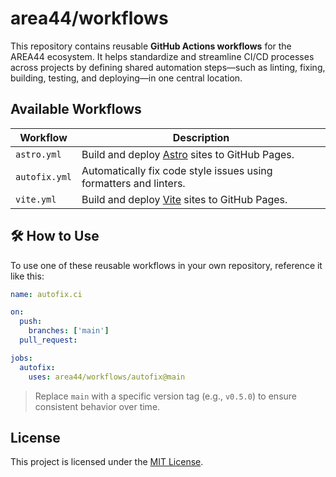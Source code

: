 # area44/workflows

This repository contains reusable **GitHub Actions workflows** for the AREA44 ecosystem. It helps standardize and streamline CI/CD processes across projects by defining shared automation steps—such as linting, fixing, building, testing, and deploying—in one central location.

## Available Workflows

| Workflow        | Description                                                                 |
|-----------------|-----------------------------------------------------------------------------|
| `astro.yml`     | Build and deploy [Astro](https://astro.build/) sites to GitHub Pages.       |
| `autofix.yml`   | Automatically fix code style issues using formatters and linters.           |
| `vite.yml`      | Build and deploy [Vite](https://vitejs.dev/) sites to GitHub Pages.         |

## 🛠️ How to Use

To use one of these reusable workflows in your own repository, reference it like this:

```yaml
name: autofix.ci

on:
  push:
    branches: ['main']
  pull_request:

jobs:
  autofix:
    uses: area44/workflows/autofix@main
```

> Replace `main` with a specific version tag (e.g., `v0.5.0`) to ensure consistent behavior over time.

## License

This project is licensed under the [MIT License](LICENSE).
